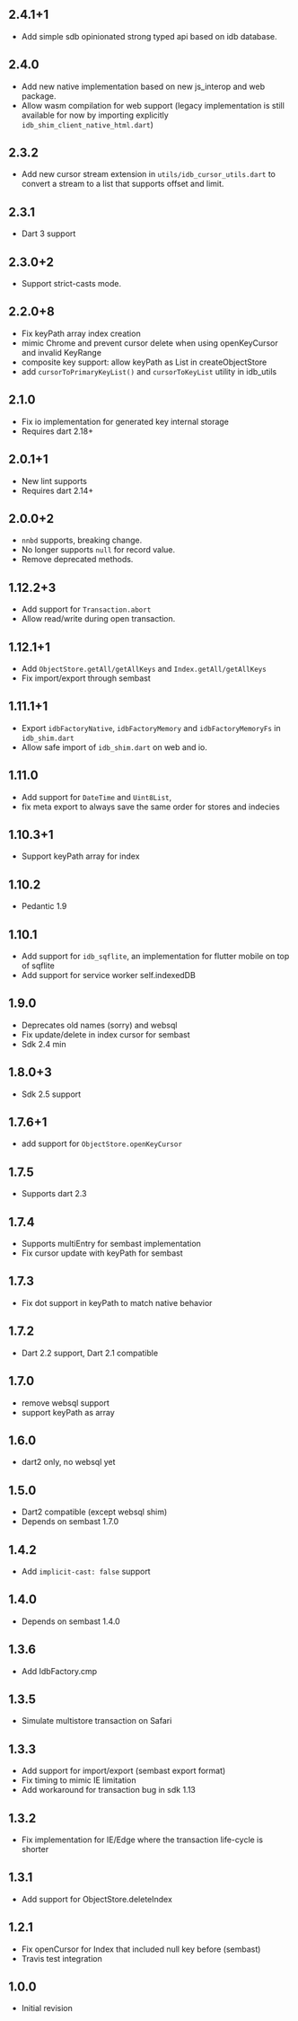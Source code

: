 ## 2.4.1+1

* Add simple sdb opinionated strong typed api based on idb database.

## 2.4.0

* Add new native implementation based on new js_interop and web package.
* Allow wasm compilation for web support (legacy implementation is still available for now by importing explicitly `idb_shim_client_native_html.dart`)

## 2.3.2

* Add new cursor stream extension in `utils/idb_cursor_utils.dart` to convert a stream to a list 
  that supports offset and limit.

## 2.3.1

* Dart 3 support

## 2.3.0+2

* Support strict-casts mode.

## 2.2.0+8

* Fix keyPath array index creation
* mimic Chrome and prevent cursor delete when using openKeyCursor and invalid KeyRange
* composite key support: allow keyPath as List<String> in createObjectStore 
* add `cursorToPrimaryKeyList()` and `cursorToKeyList` utility in idb_utils

## 2.1.0

* Fix io implementation for generated key internal storage
* Requires dart 2.18+

## 2.0.1+1

* New lint supports
* Requires dart 2.14+

## 2.0.0+2

* `nnbd` supports, breaking change.
* No longer supports `null` for record value.
* Remove deprecated methods.

## 1.12.2+3

* Add support for `Transaction.abort`
* Allow read/write during open transaction.

## 1.12.1+1

* Add `ObjectStore.getAll/getAllKeys` and `Index.getAll/getAllKeys`
* Fix import/export through sembast

## 1.11.1+1

* Export `idbFactoryNative`, `idbFactoryMemory` and `idbFactoryMemoryFs` in `idb_shim.dart`
* Allow safe import of `idb_shim.dart` on web and io.

## 1.11.0

* Add support for `DateTime` and `Uint8List`,
* fix meta export to always save the same order for stores and indecies

## 1.10.3+1

* Support keyPath array for index

## 1.10.2

* Pedantic 1.9

## 1.10.1

* Add support for `idb_sqflite`, an implementation for flutter mobile on top of sqflite
* Add support for service worker self.indexedDB

## 1.9.0

* Deprecates old names (sorry) and websql
* Fix update/delete in index cursor for sembast
* Sdk 2.4 min

## 1.8.0+3

* Sdk 2.5 support

## 1.7.6+1

* add support for `ObjectStore.openKeyCursor`

## 1.7.5

* Supports dart 2.3

## 1.7.4

* Supports multiEntry for sembast implementation
* Fix cursor update with keyPath for sembast

## 1.7.3

* Fix dot support in keyPath to match native behavior

## 1.7.2

* Dart 2.2 support, Dart 2.1 compatible

## 1.7.0

* remove websql support
* support keyPath as array

## 1.6.0

* dart2 only, no websql yet

## 1.5.0

* Dart2 compatible (except websql shim)
* Depends on sembast 1.7.0

## 1.4.2

* Add `implicit-cast: false` support

## 1.4.0

* Depends on sembast 1.4.0

## 1.3.6

* Add IdbFactory.cmp

## 1.3.5

* Simulate multistore transaction on Safari

## 1.3.3

* Add support for import/export (sembast export format)
* Fix timing to mimic IE limitation
* Add workaround for transaction bug in sdk 1.13

## 1.3.2

* Fix implementation for IE/Edge where the transaction life-cycle is shorter

## 1.3.1

* Add support for ObjectStore.deleteIndex

## 1.2.1

* Fix openCursor for Index that included null key before (sembast)
* Travis test integration

## 1.0.0

* Initial revision 